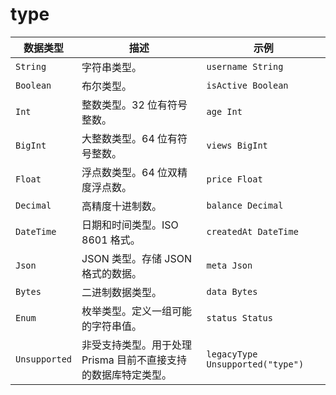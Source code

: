 # type


| **数据类型**    | **描述**                                                                                  | **示例**                        |
|-----------------|-------------------------------------------------------------------------------------------|---------------------------------|
| `String`        | 字符串类型。                                                                                | `username String`              |
| `Boolean`       | 布尔类型。                                                                                  | `isActive Boolean`             |
| `Int`           | 整数类型。32 位有符号整数。                                                                  | `age Int`                      |
| `BigInt`        | 大整数类型。64 位有符号整数。                                                               | `views BigInt`                 |
| `Float`         | 浮点数类型。64 位双精度浮点数。                                                               | `price Float`                  |
| `Decimal`       | 高精度十进制数。                                                                            | `balance Decimal`              |
| `DateTime`      | 日期和时间类型。ISO 8601 格式。                                                              | `createdAt DateTime`           |
| `Json`          | JSON 类型。存储 JSON 格式的数据。                                                           | `meta Json`                    |
| `Bytes`         | 二进制数据类型。                                                                             | `data Bytes`                   |
| `Enum`          | 枚举类型。定义一组可能的字符串值。                                                            | `status Status`                |
| `Unsupported`   | 非受支持类型。用于处理 Prisma 目前不直接支持的数据库特定类型。                                 | `legacyType Unsupported("type")`|

